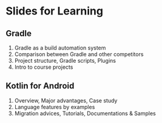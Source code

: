 # Slides for Learning

## Gradle
1. Gradle as a build automation system
2. Comparison between Gradle and other competitors
3. Project structure, Gradle scripts, Plugins
4. Intro to course projects

## Kotlin for Android
1. Overview, Major advantages, Case study
2. Language features by examples
3. Migration advices, Tutorials, Documentations & Samples

